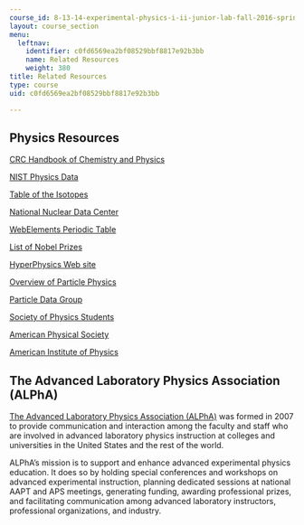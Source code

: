 ```yaml
---
course_id: 8-13-14-experimental-physics-i-ii-junior-lab-fall-2016-spring-2017
layout: course_section
menu:
  leftnav:
    identifier: c0fd6569ea2bf08529bbf8817e92b3bb
    name: Related Resources
    weight: 380
title: Related Resources
type: course
uid: c0fd6569ea2bf08529bbf8817e92b3bb

---
```


Physics Resources
-----------------

[CRC Handbook of Chemistry and Physics](http://hbcponline.com/faces/contents/ContentsSearch.xhtml)

[NIST Physics Data](http://physics.nist.gov/PhysRefData/contents.html)

[Table of the Isotopes](http://www.wiley.com/legacy/products/subject/physics/toi/)

[National Nuclear Data Center](http://www.nndc.bnl.gov/index.jsp)

[WebElements Periodic Table](http://www.webelements.com/)

[List of Nobel Prizes](https://www.nobelprize.org/prizes/lists/all-nobel-prizes-in-physics)

[HyperPhysics Web site](http://hyperphysics.phy-astr.gsu.edu/hbase/hph.html)

[Overview of Particle Physics](http://particleadventure.org/)

[Particle Data Group](http://pdg.lbl.gov/)

[Society of Physics Students](https://www.spsnational.org/)

[American Physical Society](http://www.aps.org/)

[American Institute of Physics](http://www.aip.org/)

The Advanced Laboratory Physics Association (ALPhA)
---------------------------------------------------

[The Advanced Laboratory Physics Association (ALPhA)](https://advlab.org/) was formed in 2007 to provide communication and interaction among the faculty and staff who are involved in advanced laboratory physics instruction at colleges and universities in the United States and the rest of the world.

ALPhA’s mission is to support and enhance advanced experimental physics education. It does so by holding special conferences and workshops on advanced experimental instruction, planning dedicated sessions at national AAPT and APS meetings, generating funding, awarding professional prizes, and facilitating communication among advanced laboratory instructors, professional organizations, and industry.